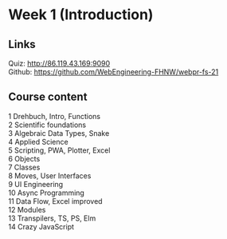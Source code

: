 # Week 1 (Introduction)

## Links
Quiz: http://86.119.43.169:9090  
Github: https://github.com/WebEngineering-FHNW/webpr-fs-21

## Course content
1 Drehbuch, Intro, Functions  
2 Scientific foundations  
3 Algebraic Data Types, Snake  
4 Applied Science  
5 Scripting, PWA, Plotter, Excel  
6 Objects  
7 Classes  
8 Moves, User Interfaces  
9 UI Engineering  
10 Async Programming  
11 Data Flow, Excel improved  
12 Modules  
13 Transpilers, TS, PS, Elm  
14 Crazy JavaScript

